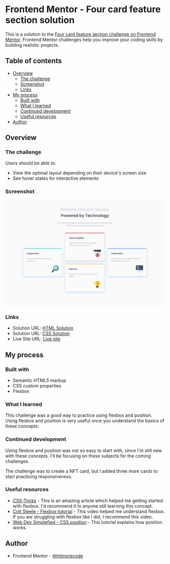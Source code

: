 # Frontend Mentor - Four card feature section solution

This is a solution to the [Four card feature section challenge on Frontend Mentor](https://www.frontendmentor.io/challenges/four-card-feature-section-weK1eFYK). Frontend Mentor challenges help you improve your coding skills by building realistic projects. 

## Table of contents

- [Overview](#overview)
  - [The challenge](#the-challenge)
  - [Screenshot](#screenshot)
  - [Links](#links)
- [My process](#my-process)
  - [Built with](#built-with)
  - [What I learned](#what-i-learned)
  - [Continued development](#continued-development)
  - [Useful resources](#useful-resources)
- [Author](#author)


## Overview

### The challenge

Users should be able to:

- View the optimal layout depending on their device's screen size
- See hover states for interactive elements

### Screenshot

![](./screenshot/screenshot_01.jpg)


### Links

- Solution URL: [HTML Solution](https://github.com/hitmorecode/NFT_preview_card_component/blob/main/index.html)
- Solution URL: [CSS Solution](https://github.com/hitmorecode/NFT_preview_card_component/blob/main/css/style.css)
- Live Site URL: [Live site](https://hitmorecode.github.io/NFT_preview_card_component/)

## My process

### Built with

- Semantic HTML5 markup
- CSS custom properties
- Flexbox


### What I learned

This challenge was a good way to practice using flexbox and position.
Using flexbox and position is very useful once you understand the basics of these concepts.

### Continued development

Using flexbox and position was not so easy to start with, since I'm still new with these concepts. I'll be focusing on these subjects for the coming challenges.

The challenge was to create a NFT card, but I added three more cards to start practicing responsiveness.

### Useful resources

- [CSS-Tricks](https://css-tricks.com/snippets/css/a-guide-to-flexbox/) - This is an amazing article which helped me getting started with flexbox. I'd recommend it to anyone still learning this concept.
- [Colt Steele - Flexbox tutorial](https://www.youtube.com/watch?v=qZv-rNx0jEA) - This video helped me understand flexbox. If you are struggling with flexbox like I did, I recommend this video.
- [Web Dev Simplefied - CSS position](https://www.youtube.com/watch?v=jx5jmI0UlXU) - This tutorial explains how position works.

## Author

- Frontend Mentor - [@hitmorecode](https://www.frontendmentor.io/profile/hitmorecode)